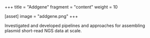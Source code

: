 +++
title = "Addgene"
fragment = "content"
weight = 10

[asset]
  image = "addgene.png"
+++

Investigated and developed pipelines and approaches for assembling plasmid short-read NGS data at scale.